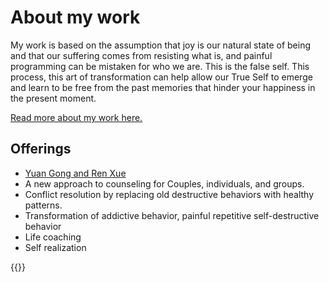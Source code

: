 # About my work

My work is based on the assumption that joy is our natural state of being and
that our suffering comes from resisting what is, and painful programming can be
mistaken for who we are. This is the false self. This process, this art of
transformation can help allow our True Self to emerge and learn to be free from
the past memories that hinder your happiness in the present moment.

[Read more about my work here.](/top/my-work)

## Offerings

* [Yuan Gong and Ren Xue](post/2017-05-02-yuan-gong-and-ren-xue-teachings)
* A new approach to counseling for Couples, individuals, and groups.
* Conflict resolution by replacing old destructive behaviors with healthy patterns.
* Transformation of addictive behavior, painful repetitive self-destructive behavior
* Life coaching
* Self realization

{{<contactform>}}
